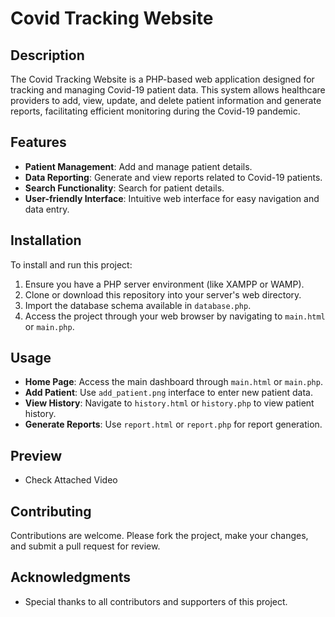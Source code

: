 # Covid Tracking Website

## Description
The Covid Tracking Website is a PHP-based web application designed for tracking and managing Covid-19 patient data. This system allows healthcare providers to add, view, update, and delete patient information and generate reports, facilitating efficient monitoring during the Covid-19 pandemic.

## Features
- **Patient Management**: Add and manage patient details.
- **Data Reporting**: Generate and view reports related to Covid-19 patients.
- **Search Functionality**: Search for patient details.
- **User-friendly Interface**: Intuitive web interface for easy navigation and data entry.

## Installation
To install and run this project:

1. Ensure you have a PHP server environment (like XAMPP or WAMP).
2. Clone or download this repository into your server's web directory.
3. Import the database schema available in `database.php`.
4. Access the project through your web browser by navigating to `main.html` or `main.php`.

## Usage
- **Home Page**: Access the main dashboard through `main.html` or `main.php`.
- **Add Patient**: Use `add_patient.png` interface to enter new patient data.
- **View History**: Navigate to `history.html` or `history.php` to view patient history.
- **Generate Reports**: Use `report.html` or `report.php` for report generation.

## Preview
- Check Attached Video

## Contributing
Contributions are welcome. Please fork the project, make your changes, and submit a pull request for review.

## Acknowledgments
- Special thanks to all contributors and supporters of this project.
